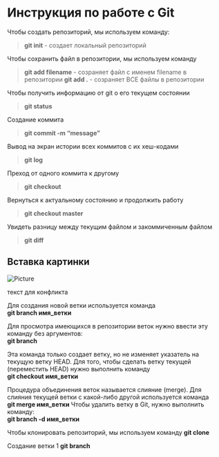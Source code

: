 # Инструкция по работе с Git

Чтобы создать репозиторий, мы используем команду:
> **git init** - создает локальный репозиторий

Чтобы сохранить файл в репозитории, мы используем команду
> **git add filename** - созраняет файл с именем filename в репозитории
> **git add .** - созраняет ВСЕ файлы в репозитории  

Чтобы получить информацию от git о его текущем состоянии  
> **git status**  

Cоздание коммита  
> **git commit -m “message”**

Вывод на экран истории всех коммитов с их хеш-кодами  
> **git log**  

Преход от одного коммита к другому  
> **git checkout** 

Вернуться к актуальному состоянию и продолжить работу  
> **git checkout master**  

Увидеть разницу между текущим файлом и закоммиченным файлом  
> **git diff** 

## Вставка картинки

![Picture](person.jpg)  

текст для конфликта

Для создания новой ветки используется команда  
**git branch имя_ветки**    

Для просмотра имеющихся в репозитории веток нужно ввести эту команду без аргументов:  
**git branch**  

Эта команда только создает ветку, но не изменяет указатель на текущую ветку HEAD. Для того, чтобы сделать ветку текущей (переместить HEAD) нужно выполнить команду  
**git checkout имя_ветки**



Процедура объединения веток называется слияние (merge).
Для слияния текущей ветки с какой-либо другой используется команда  
**git merge имя_ветки**
Чтобы удалить ветку в Git, нужно выполнить команду:  
**git branch -d имя_ветки**


Чтобы клонировать репозиторий, мы используем команду
**git clone**

 Создание ветки 1
 **git branch**

